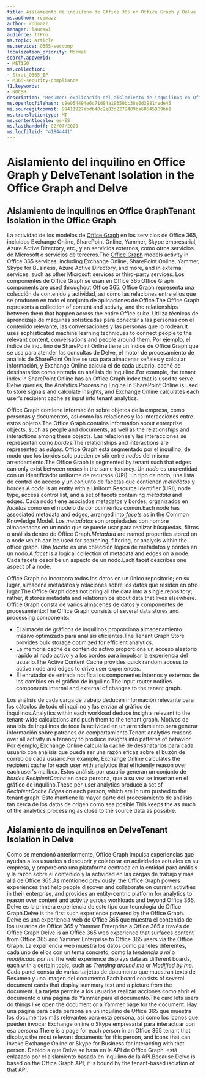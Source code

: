 ```yaml
---
title: Aislamiento de inquilino de Office 365 en Office Graph y Delve
ms.author: robmazz
author: robmazz
manager: laurawi
audience: ITPro
ms.topic: article
ms.service: O365-seccomp
localization_priority: Normal
search.appverid:
- MET150
ms.collection:
- Strat_O365_IP
- M365-security-compliance
f1.keywords:
- NOCSH
description: 'Resumen: explicación del aislamiento de inquilinos en Office Graph y en Delve.'
ms.openlocfilehash: c9e054494e6d71d84a19350bc38e0d3981fede45
ms.sourcegitcommit: 99411927abdb40c2e82d2279489ba60545989bb1
ms.translationtype: MT
ms.contentlocale: es-ES
ms.lasthandoff: 02/07/2020
ms.locfileid: "41844441"
---
```

# <a name="tenant-isolation-in-the-office-graph-and-delve"></a><span data-ttu-id="e3578-103">Aislamiento del inquilino en Office Graph y Delve</span><span class="sxs-lookup"><span data-stu-id="e3578-103">Tenant Isolation in the Office Graph and Delve</span></span>

## <a name="tenant-isolation-in-the-office-graph"></a><span data-ttu-id="e3578-104">Aislamiento de inquilinos en Office Graph</span><span class="sxs-lookup"><span data-stu-id="e3578-104">Tenant Isolation in the Office Graph</span></span>

<span data-ttu-id="e3578-105">La actividad de los modelos de [Office Graph](https://developer.microsoft.com) en los servicios de Office 365, incluidos Exchange Online, SharePoint Online, Yammer, Skype empresarial, Azure Active Directory, etc., y en servicios externos, como otros servicios de Microsoft o servicios de terceros.</span><span class="sxs-lookup"><span data-stu-id="e3578-105">The [Office Graph](https://developer.microsoft.com) models activity in Office 365 services, including Exchange Online, SharePoint Online, Yammer, Skype for Business, Azure Active Directory, and more, and in external services, such as other Microsoft services or third-party services.</span></span> <span data-ttu-id="e3578-106">Los componentes de Office Graph se usan en Office 365.</span><span class="sxs-lookup"><span data-stu-id="e3578-106">Office Graph components are used throughout Office 365.</span></span> <span data-ttu-id="e3578-107">Office Graph representa una colección de contenido y actividad, así como las relaciones entre ellos que se producen en todo el conjunto de aplicaciones de Office.</span><span class="sxs-lookup"><span data-stu-id="e3578-107">The Office Graph represents a collection of content and activity, and the relationships between them that happen across the entire Office suite.</span></span> <span data-ttu-id="e3578-108">Utiliza técnicas de aprendizaje de máquinas sofisticadas para conectar a las personas con el contenido relevante, las conversaciones y las personas que lo rodean.</span><span class="sxs-lookup"><span data-stu-id="e3578-108">It uses sophisticated machine learning techniques to connect people to the relevant content, conversations and people around them.</span></span> <span data-ttu-id="e3578-109">Por ejemplo, el índice de inquilino de SharePoint Online tiene un índice de Office Graph que se usa para atender las consultas de Delve, el motor de procesamiento de análisis de SharePoint Online se usa para almacenar señales y calcular información, y Exchange Online calcula el de cada usuario. caché de destinatarios como entrada en análisis de inquilino.</span><span class="sxs-lookup"><span data-stu-id="e3578-109">For example, the tenant index in SharePoint Online has an Office Graph index that is used to serve Delve queries, the Analytics Processing Engine in SharePoint Online is used to store signals and calculate insights, and Exchange Online calculates each user's recipient cache as input into tenant analytics.</span></span>

<span data-ttu-id="e3578-110">Office Graph contiene información sobre objetos de la empresa, como personas y documentos, así como las relaciones y las interacciones entre estos objetos.</span><span class="sxs-lookup"><span data-stu-id="e3578-110">The Office Graph contains information about enterprise objects, such as people and documents, as well as the relationships and interactions among these objects.</span></span> <span data-ttu-id="e3578-111">Las relaciones y las interacciones se representan como *bordes*.</span><span class="sxs-lookup"><span data-stu-id="e3578-111">The relationships and interactions are represented as *edges*.</span></span> <span data-ttu-id="e3578-112">Office Graph está segmentado por el inquilino, de modo que los bordes solo pueden existir entre *nodos* del mismo arrendamiento.</span><span class="sxs-lookup"><span data-stu-id="e3578-112">The Office Graph is segmented by tenant such that edges can only exist between *nodes* in the same tenancy.</span></span> <span data-ttu-id="e3578-113">Un *nodo* es una entidad con un identificador uniforme de recursos (URI), un tipo de nodo, una lista de control de acceso y un conjunto de facetas que contienen *metadatos* y bordes.</span><span class="sxs-lookup"><span data-stu-id="e3578-113">A *node* is an entity with a Uniform Resource Identifier (URI), node type, access control list, and a set of facets containing *metadata* and edges.</span></span> <span data-ttu-id="e3578-114">Cada nodo tiene asociados metadatos y bordes, organizados en *facetas* como en el modelo de conocimientos común.</span><span class="sxs-lookup"><span data-stu-id="e3578-114">Each node has associated metadata and edges, arranged into *facets* as in the Common Knowledge Model.</span></span> <span data-ttu-id="e3578-115">Los *metadatos* son propiedades con nombre almacenadas en un nodo que se puede usar para realizar búsquedas, filtros o análisis dentro de Office Graph.</span><span class="sxs-lookup"><span data-stu-id="e3578-115">*Metadata* are named properties stored on a node which can be used for searching, filtering, or analysis within the office graph.</span></span> <span data-ttu-id="e3578-116">Una *faceta* es una colección lógica de metadatos y bordes en un nodo.</span><span class="sxs-lookup"><span data-stu-id="e3578-116">A *facet* is a logical collection of metadata and edges on a node.</span></span> <span data-ttu-id="e3578-117">Cada faceta describe un aspecto de un nodo.</span><span class="sxs-lookup"><span data-stu-id="e3578-117">Each facet describes one aspect of a node.</span></span> 

<span data-ttu-id="e3578-118">Office Graph no incorpora todos los datos en un único repositorio; en su lugar, almacena metadatos y relaciones sobre los datos que residen en otro lugar.</span><span class="sxs-lookup"><span data-stu-id="e3578-118">The Office Graph does not bring all the data into a single repository; rather, it stores metadata and relationships about data that lives elsewhere.</span></span> <span data-ttu-id="e3578-119">Office Graph consta de varios almacenes de datos y componentes de procesamiento:</span><span class="sxs-lookup"><span data-stu-id="e3578-119">The Office Graph consists of several data stores and processing components:</span></span>

- <span data-ttu-id="e3578-120">El almacén de gráficos de inquilinos proporciona almacenamiento masivo optimizado para análisis eficientes.</span><span class="sxs-lookup"><span data-stu-id="e3578-120">The Tenant Graph Store provides bulk storage optimized for efficient analytics.</span></span>
- <span data-ttu-id="e3578-121">La memoria caché de contenido activo proporciona un acceso aleatorio rápido al nodo activo y a los bordes para impulsar la experiencia del usuario.</span><span class="sxs-lookup"><span data-stu-id="e3578-121">The Active Content Cache provides quick random access to active node and edges to drive user experiences.</span></span>
- <span data-ttu-id="e3578-122">El enrutador de entrada notifica los componentes internos y externos de los cambios en el gráfico de inquilino.</span><span class="sxs-lookup"><span data-stu-id="e3578-122">The input router notifies components internal and external of changes to the tenant graph.</span></span>

<span data-ttu-id="e3578-123">Los análisis de cada carga de trabajo deducen información relevante para los cálculos de todo el inquilino y las envían al gráfico de inquilinos.</span><span class="sxs-lookup"><span data-stu-id="e3578-123">Analytics within each workload deduce insights relevant to the tenant-wide calculations and push them to the tenant graph.</span></span> <span data-ttu-id="e3578-124">Motivos de análisis de inquilinos de toda la actividad en un arrendamiento para generar información sobre patrones de comportamiento.</span><span class="sxs-lookup"><span data-stu-id="e3578-124">Tenant analytics reasons over all activity in a tenancy to produce insights into patterns of behavior.</span></span> <span data-ttu-id="e3578-125">Por ejemplo, Exchange Online calcula la caché de destinatarios para cada usuario con análisis que pueda ser una razón eficaz sobre el buzón de correo de cada usuario.</span><span class="sxs-lookup"><span data-stu-id="e3578-125">For example, Exchange Online calculates the recipient cache for each user with analytics that efficiently reason over each user's mailbox.</span></span> <span data-ttu-id="e3578-126">Estos análisis por usuario generan un conjunto de *bordes RecipientCache* en cada persona, que a su vez se insertan en el gráfico de inquilino.</span><span class="sxs-lookup"><span data-stu-id="e3578-126">These per-user analytics produce a set of *RecipientCache Edges* on each person, which are in turn pushed to the tenant graph.</span></span> <span data-ttu-id="e3578-127">Esto mantiene la mayor parte del procesamiento de análisis tan cerca de los datos de origen como sea posible.</span><span class="sxs-lookup"><span data-stu-id="e3578-127">This keeps the as much of the analytics processing as close to the source data as possible.</span></span>

## <a name="tenant-isolation-in-delve"></a><span data-ttu-id="e3578-128">Aislamiento de inquilinos en Delve</span><span class="sxs-lookup"><span data-stu-id="e3578-128">Tenant Isolation in Delve</span></span>

<span data-ttu-id="e3578-129">Como se mencionó anteriormente, Office Graph impulsa experiencias que ayudan a los usuarios a descubrir y colaborar en actividades actuales en su empresa, y proporciona una plataforma centrada en la entidad para análisis y la razón sobre el contenido y la actividad en las cargas de trabajo y más allá de Office 365.</span><span class="sxs-lookup"><span data-stu-id="e3578-129">As mentioned previously, the Office Graph powers experiences that help people discover and collaborate on current activities in their enterprise, and provides an entity-centric platform for analytics to reason over content and activity across workloads and beyond Office 365.</span></span> <span data-ttu-id="e3578-130">Delve es la primera experiencia de este tipo con tecnología de Office Graph.</span><span class="sxs-lookup"><span data-stu-id="e3578-130">Delve is the first such experience powered by the Office Graph.</span></span>
<span data-ttu-id="e3578-131">Delve es una experiencia web de Office 365 que muestra el contenido de los usuarios de Office 365 y Yammer Enterprise a Office 365 a través de Office Graph.</span><span class="sxs-lookup"><span data-stu-id="e3578-131">Delve is an Office 365 web experience that surfaces content from Office 365 and Yammer Enterprise to Office 365 users via the Office Graph.</span></span> <span data-ttu-id="e3578-132">La experiencia web muestra los datos como paneles diferentes, cada uno de ellos con un tema concreto, como la *tendencia a mí* o *modificado por mí*.</span><span class="sxs-lookup"><span data-stu-id="e3578-132">The web experience displays data as different boards, each with a certain topic, such as *Trending around me* or *Modified by me*.</span></span> <span data-ttu-id="e3578-133">Cada panel consta de varias tarjetas de documento que muestran texto de Resumen y una imagen del documento.</span><span class="sxs-lookup"><span data-stu-id="e3578-133">Each board consists of several document cards that display summary text and a picture from the document.</span></span> <span data-ttu-id="e3578-134">La tarjeta permite a los usuarios realizar acciones como abrir el documento o una página de Yammer para el documento.</span><span class="sxs-lookup"><span data-stu-id="e3578-134">The card lets users do things like open the document or a Yammer page for the document.</span></span> <span data-ttu-id="e3578-135">Hay una página para cada persona en un inquilino de Office 365 que muestra los documentos más relevantes para esta persona, así como los iconos que pueden invocar Exchange online o Skype empresarial para interactuar con esa persona.</span><span class="sxs-lookup"><span data-stu-id="e3578-135">There is a page for each person in an Office 365 tenant that displays the most relevant documents for this person, and icons that can invoke Exchange Online or Skype for Business for interacting with that person.</span></span> <span data-ttu-id="e3578-136">Debido a que Delve se basa en la API de Office Graph, está enlazado por el aislamiento basado en inquilino de la API.</span><span class="sxs-lookup"><span data-stu-id="e3578-136">Because Delve is based on the Office Graph API, it is bound by the tenant-based isolation of that API.</span></span>